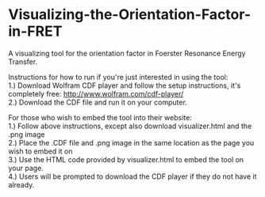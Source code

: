 # Visualizing-the-Orientation-Factor-in-FRET
A visualizing tool for the orientation factor in Foerster Resonance Energy Transfer.

Instructions for how to run if you're just interested in using the tool:                                                            
1.) Download Wolfram CDF player and follow the setup instructions, it's completely free: http://www.wolfram.com/cdf-player/                                     
2.) Download the CDF file and run it on your computer.

For those who wish to embed the tool into their website:                                                                            
1.) Follow above instructions, except also download visualizer.html and the .png image                                            
2.) Place the .CDF file and .png image in the same location as the page you wish to embed it on                                     
3.) Use the HTML code provided by visualizer.html to embed the tool on your page.                                                 
4.) Users will be prompted to download the CDF player if they do not have it already.                                               
